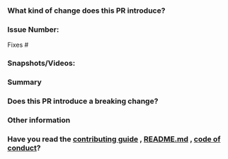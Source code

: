 <!--
Thanks for submitting a pull request! Please provide enough information so that others can review your pull request.
-->

### What kind of change does this PR introduce?

<!-- E.g. a bugfix, feature, refactoring, etc… -->

### Issue Number:

Fixes #<!--Add related issue number here and delete this comment text block.-->

### Snapshots/Videos:

<!--Add snapshots or videos wherever possible.-->

### Summary

<!-- Explain the motivation for making this change. What existing problem does the pull request solve? -->
<!-- Try to link to an open issue for more information. -->

### Does this PR introduce a breaking change?

<!-- If this PR introduces a breaking change, please describe the impact and a migration path for existing applications. -->

### Other information

<!--Add extra information about this PR here-->

### Have you read the [contributing guide](https://github.com/may-tas/TextEditingApp/blob/main/CONTRIBUTING.md) , [README.md](https://github.com/may-tas/TextEditingApp/blob/main/README.md) , [code of conduct](https://github.com/may-tas/TextEditingApp/blob/main/CODE_OF_CONDUCT.md)?

<!--Yes or No-->
